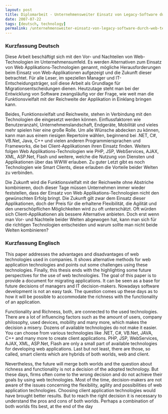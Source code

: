 ```yaml
---
layout: post
title: Diplomarbeit - Unternehmensweiter Einsatz von Legacy-Software durch Web-Technologien
date: 2007-07-22
tags: [deutsch, technology]
permalink: /unternehmensweiter-einsatz-von-legacy-software-durch-web-technologien/
---
```


### Kurzfassung Deutsch
Diese Arbeit beschäftigt sich mit den Vor- und Nachteilen von Web-Technologien im Unternehmensumfeld. Es werden Alternativen zum Einsatz von Web Applikations-Technologien genannt, mögliche Herausforderungen beim Einsatz von Web-Applikationen aufgezeigt und die Zukunft dieser betrachtet. Für alle Leser, im speziellen Manager und IT-Entscheidungsträger, soll diese Arbeit als Grundlage für Migrationsentscheidungen dienen. Heutzutage steht man bei der Entwicklung von Software zwangsläufig vor der Frage, wie weit man die Funktionsvielfalt mit der Reichweite der Applikation in Einklang bringen kann.

Beides, Funktionsvielfalt und Reichweite, stehen in Verbindung mit den Technologien die eingesetzt werden können. Einflussfaktoren wie Benutzeranzahl, Unternehmenslandschaft, Endgeräte, Mobilität und vieles mehr spielen hier eine große Rolle. Um alle Wünsche abdecken zu können, kann man aus einem riesigen Repertoire wählen, beginnend bei .NET, C#, VB.Net, Java, C++ und vielen anderen Programmiersprachen und Frameworks, die bei Client-Applikationen ihren Einsatz finden. Weiters folgen Web Applikations-Technologien wie PHP, JSP, WebServices, AJAX, XML, ASP.Net, Flash und weitere, welche die Nutzung von Diensten und Applikationen über das WWW erlauben. Zu guter Letzt gibt es noch Technologien wie Smart Clients, diese erlauben die Vorteile beider Welten zu verbinden.

Die Zukunft wird die Funktionsvielfalt mit der Reichweite ohne Abstriche kombinieren, doch dieser Tage müssen Unternehmen immer wieder feststellen, dass der Einsatz von Web Applikations-Technologien nicht den gewünschten Erfolg bringt. Die Zukunft gilt zwar dem Einsatz dieser Applikationen, doch der Preis für die erhaltene Flexibilität, die Agilität und den unerschöpflichen Möglichkeiten wird zu oft unterschätzt. Oft würden sich Client-Applikationen als bessere Alternative anbieten. Doch erst wenn man Vor- und Nachteile beider Welten abgewogen hat, kann man sich für die richtigen Technologien entscheiden und warum sollte man nicht beide Welten kombinieren?

### Kurzfassung Englisch
This paper addresses the advantages and disadvantages of web technologies used in companies. It shows alternative methods for web application technologies and points out some challenges using these technologies. Finally, this thesis ends with the highlighting some future perspectives for the use of web technologies. The goal of this paper is to provide a document for migrating applications. It can be seen as a base for future decisions of managers and IT decision-makers. Nowadays software development is not an easy task. The question comes up these days as to how it will be possible to accommodate the richness with the functionality of an application.

Functionality and Richness, both, are connected to the used technologies. There are a lot of influencing factors such as the amount of users, company philosophy, used devices, mobility and many more, which makes the decision a misery. Dozens of available technologies do not make it easier. You can choose from various technologies like .NET, C#, VB.Net, JAVA, C++ and many more to create client applications. PHP, JSP, WebServices, AJAX, XML, ASP.Net, Flash are only a small part of available technologies for developing web applications. Last but not least, there are those, so called, smart clients which are hybrids of both worlds, web and client.

Nevertheless, the future will merge both worlds and the question about richness and functionality is not a decision of the adopted technology. But these days, firms often come to the wrong decision and do not achieve their goals by using web technologies. Most of the time, decision-makers are not aware of the issues concerning the flexibility, agility and possibilities of web application technologies. Choosing client application technologies would have brought better results. But to reach the right decision it is necessary to understand the pros and cons of both worlds. Perhaps a combination of both worlds fits best, at the end of the day